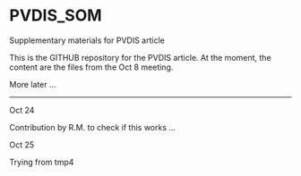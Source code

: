 PVDIS_SOM
=========

Supplementary materials for PVDIS article

This is the GITHUB repository for the PVDIS article.  At the moment, the content 
are the files from the Oct 8 meeting.

More later ...

---------

Oct 24

Contribution by R.M. to check if this works ...


Oct 25

Trying from tmp4



